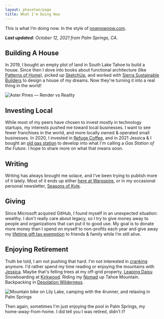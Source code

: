 ```yaml
---
layout: phasetwo/page
title: What I'm Doing Now
---
```


This is what I’m doing now. In the style of [nownownow.com](https://nownownow.com/about).

***Last updated:** October 12, 2021 from Palm Springs, CA.*

## Building A House

In 2019, I bought an empty plot of land in South Lake Tahoe to build a house. Since then I dove into books about functional architecture (like [Patterns of Home](https://www.amazon.com/Patterns-Home-Essentials-Enduring-Design/dp/156158696X)), picked up [SketchUp](https://sketchup.com/), and worked with [Sierra Sustainable Builders](https://www.sierrasustainable.com/) to design a house of my dreams. Now they're turning it into a real thing in the world!

![Aster Pines — Render vs Reality](https://assets.warpspire.com/images/now/asterpines-render-reality.jpg)

## Investing Local

While most of my peers have chosen to invest mostly in technology startups, my interests pushed me toward local businesses. I want to see fewer franchises in the world, and more locally owned & operated small businesses. In 2020, I invested in [Refuge Coffee](https://refugecoffee.com/), and in 2021 Jessica & I bought an [old gas station](https://www.google.com/maps/place/986+Emerald+Bay+Rd,+South+Lake+Tahoe,+CA+96150/@38.9136127,-120.0072509,17z/data=!3m1!4b1!4m5!3m4!1s0x80998fba6f69437f:0x716634f92ce30e3d!8m2!3d38.9136085!4d-120.0050569) to develop into what I'm calling a *Gas Station of the Future*. I hope to share more on what that means soon.

## Writing

Writing has always brought me solace, and I’ve been trying to publish more of it lately. Most of it ends up either [here at Warpspire](https://warpspire.com/), or in my occasional personal newsletter, [Seasons of Kyle](https://buttondown.email/kneath).

## Giving

Since Microsoft acquired GitHub, I found myself in an unexpected situation: wealthy. I don't really care about legacy, so I try to give money away to people and organizations that can put it to good use. My goal is to donate more money than I spend on myself to non-profits each year and give away my [lifetime gift tax exemption](https://www.schwab.com/resource-center/insights/content/giving-while-living-do-you-understand-gift-tax) to friends & family while I’m still alive.

## Enjoying Retirement

Truth be told, I am not pushing that hard. I'm not interested in [cranking](https://www.43folders.com/2011/04/22/cranking) anymore. I'd rather spend my time reading or enjoying the mountains with [Jessica](https://twitter.com/jlsuttles/). Maybe that's felling trees at my off-grid property, [Leaping Daisy](https://www.instagram.com/explore/locations/1739674376255530/united-states/pioneer-california/leaping-daisy-meadows/). Snowboarding at [Kirkwood](https://www.kirkwood.com/). Riding my [Nomad](https://www.santacruzbicycles.com/en-US/bikes/nomad) up Tahoe Mountain. Backpacking in [Desolation Wilderness](https://en.wikipedia.org/wiki/Desolation_Wilderness).

![Mountain bike on Lily Lake, camping with the 4runner, and relaxing in Palm Springs](https://assets.warpspire.com/images/now/retirement.jpg)

Then again, sometimes I'm just enjoying the pool in Palm Springs, my home-away-from-home. I did tell you I was retired, didn't I?